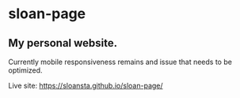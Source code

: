 # sloan-page

## My personal website. 

Currently mobile responsiveness remains and issue that needs to be optimized. 

Live site: https://sloansta.github.io/sloan-page/
